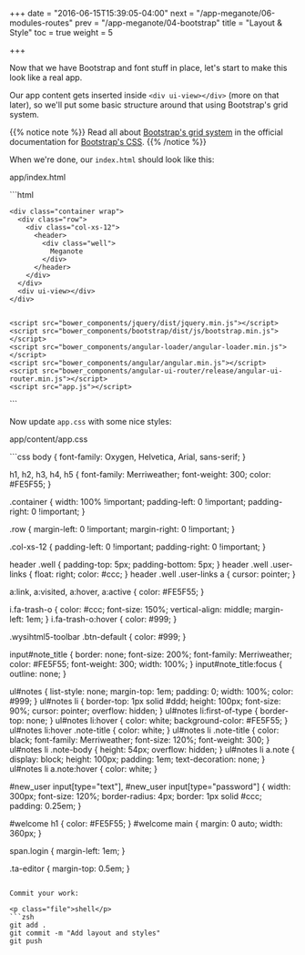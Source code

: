 +++
date = "2016-06-15T15:39:05-04:00"
next = "/app-meganote/06-modules-routes"
prev = "/app-meganote/04-bootstrap"
title = "Layout & Style"
toc = true
weight = 5

+++

Now that we have Bootstrap and font stuff in place, let's start to make this look like a real app.

Our app content gets inserted inside `<div ui-view></div>` (more on that later), so we'll put some basic structure around that using Bootstrap's grid system.

{{% notice note %}}
Read all about [Bootstrap's grid system](http://getbootstrap.com/css/#grid) in the official documentation for [Bootstrap's CSS](http://getbootstrap.com/css/).
{{% /notice %}}

When we're done, our `index.html` should look like this:

<p class="file">app/index.html</p>
```html
<!DOCTYPE html>
<!--[if lt IE 7]>      <html lang="en" ng-app="meganote" class="no-js lt-ie9 lt-ie8 lt-ie7"> <![endif]-->
<!--[if IE 7]>         <html lang="en" ng-app="meganote" class="no-js lt-ie9 lt-ie8"> <![endif]-->
<!--[if IE 8]>         <html lang="en" ng-app="meganote" class="no-js lt-ie9"> <![endif]-->
<!--[if gt IE 8]><!--> <html lang="en" ng-app="meganote" class="no-js"> <!--<![endif]-->
  <head>
    <meta charset="utf-8">
    <meta http-equiv="X-UA-Compatible" content="IE=edge">
    <title ng-bind="$state.current.name + ' - Meganote'">Meganote</title>
    <link rel="stylesheet" href="http://fonts.googleapis.com/css?family=Merriweather:400,300,300italic|Oxygen:400,300,700">
    <link rel="stylesheet" href="bower_components/bootstrap/dist/css/bootstrap.css">
    <link rel="stylesheet" href="/content/app.css" charset="utf-8">
  </head>
  <body>

    <div class="container wrap">
      <div class="row">
        <div class="col-xs-12">
          <header>
            <div class="well">
              Meganote
            </div>
          </header>
        </div>
      </div>
      <div ui-view></div>
    </div>


    <script src="bower_components/jquery/dist/jquery.min.js"></script>
    <script src="bower_components/bootstrap/dist/js/bootstrap.min.js"></script>
    <script src="bower_components/angular-loader/angular-loader.min.js"></script>
    <script src="bower_components/angular/angular.min.js"></script>
    <script src="bower_components/angular-ui-router/release/angular-ui-router.min.js"></script>
    <script src="app.js"></script>
  </body>
</html>
```

Now update `app.css` with some nice styles:

<p class="file">app/content/app.css</p>
```css
body {
  font-family: Oxygen, Helvetica, Arial, sans-serif; }

h1, h2, h3, h4, h5 {
font-family: Merriweather;
font-weight: 300;
color: #FE5F55; }

.container {
  width: 100% !important;
  padding-left: 0 !important;
  padding-right: 0 !important; }

.row {
  margin-left: 0 !important;
  margin-right: 0 !important; }

.col-xs-12 {
  padding-left: 0 !important;
  padding-right: 0 !important; }

header .well {
  padding-top: 5px;
  padding-bottom: 5px; }
  header .well .user-links {
    float: right;
    color: #ccc; }
    header .well .user-links a {
      cursor: pointer; }

a:link, a:visited, a:hover, a:active {
  color: #FE5F55; }

i.fa-trash-o {
  color: #ccc;
  font-size: 150%;
  vertical-align: middle;
  margin-left: 1em; }
  i.fa-trash-o:hover {
    color: #999; }

.wysihtml5-toolbar .btn-default {
  color: #999; }

input#note_title {
  border: none;
  font-size: 200%;
  font-family: Merriweather;
  color: #FE5F55;
  font-weight: 300;
  width: 100%; }
  input#note_title:focus {
    outline: none; }

ul#notes {
  list-style: none;
  margin-top: 1em;
  padding: 0;
  width: 100%;
  color: #999; }
  ul#notes li {
    border-top: 1px solid #ddd;
    height: 100px;
    font-size: 90%;
    cursor: pointer;
    overflow: hidden; }
    ul#notes li:first-of-type {
      border-top: none; }
    ul#notes li:hover {
      color: white;
      background-color: #FE5F55; }
      ul#notes li:hover .note-title {
        color: white; }
    ul#notes li .note-title {
      color: black;
      font-family: Merriweather;
      font-size: 120%;
      font-weight: 300; }
    ul#notes li .note-body {
      height: 54px;
      overflow: hidden; }
    ul#notes li a.note {
      display: block;
      height: 100px;
      padding: 1em;
      text-decoration: none; }
    ul#notes li a.note:hover {
      color: white; }

#new_user input[type="text"],
#new_user input[type="password"] {
  width: 300px;
  font-size: 120%;
  border-radius: 4px;
  border: 1px solid #ccc;
  padding: 0.25em; }

#welcome h1 {
  color: #FE5F55; }
#welcome main {
  margin: 0 auto;
  width: 360px; }

span.login {
  margin-left: 1em; }

.ta-editor {
  margin-top: 0.5em; }
```

Commit your work:

<p class="file">shell</p>
```zsh
git add .
git commit -m "Add layout and styles"
git push
```
